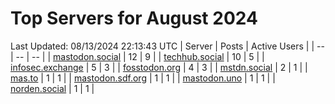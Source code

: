 # Top Servers for August 2024
Last Updated: 08/13/2024 22:13:43 UTC
| Server | Posts | Active Users |
| -- | -- | -- |
| [mastodon.social](https://mastodon.social/tags/PowerShell) | 12 | 9 |
| [techhub.social](https://techhub.social/tags/PowerShell) | 10 | 5 |
| [infosec.exchange](https://infosec.exchange/tags/PowerShell) | 5 | 3 |
| [fosstodon.org](https://fosstodon.org/tags/PowerShell) | 4 | 3 |
| [mstdn.social](https://mstdn.social/tags/PowerShell) | 2 | 1 |
| [mas.to](https://mas.to/tags/PowerShell) | 1 | 1 |
| [mastodon.sdf.org](https://mastodon.sdf.org/tags/PowerShell) | 1 | 1 |
| [mastodon.uno](https://mastodon.uno/tags/PowerShell) | 1 | 1 |
| [norden.social](https://norden.social/tags/PowerShell) | 1 | 1 |
